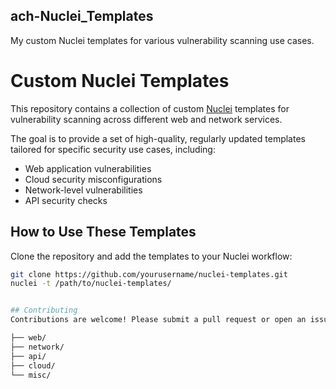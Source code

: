 ## ach-Nuclei_Templates
My custom Nuclei templates for various vulnerability scanning use cases.


# Custom Nuclei Templates
This repository contains a collection of custom [Nuclei](https://github.com/projectdiscovery/nuclei) templates for vulnerability scanning across different web and network services.


The goal is to provide a set of high-quality, regularly updated templates tailored for specific security use cases, including:
- Web application vulnerabilities
- Cloud security misconfigurations
- Network-level vulnerabilities
- API security checks

## How to Use These Templates
Clone the repository and add the templates to your Nuclei workflow:

```bash
git clone https://github.com/yourusername/nuclei-templates.git
nuclei -t /path/to/nuclei-templates/


## Contributing
Contributions are welcome! Please submit a pull request or open an issue for any updates, corrections, or new templates.

├── web/
├── network/
├── api/
├── cloud/
└── misc/

